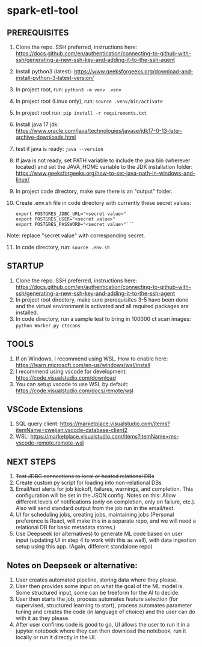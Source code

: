 # spark-etl-tool
## PREREQUISITES
1. Clone the repo. SSH preferred, instructions here: https://docs.github.com/en/authentication/connecting-to-github-with-ssh/generating-a-new-ssh-key-and-adding-it-to-the-ssh-agent
2. Install python3 (latest): https://www.geeksforgeeks.org/download-and-install-python-3-latest-version/
3. In project root, run: ```python3 -m venv .venv```
4. In project root (Linux only), run: ```source .venv/bin/activate```
5. In project root run: ```pip install -r requirements.txt```
6. Install java 17 jdk: https://www.oracle.com/java/technologies/javase/jdk17-0-13-later-archive-downloads.html
7. test if java is ready: ```java --version```
8. If java is not ready, set PATH variable to include the java bin (wherever located) and set the JAVA_HOME variable to the JDK installation folder: https://www.geeksforgeeks.org/how-to-set-java-path-in-windows-and-linux/
9. In project code directory, make sure there is an "output" folder.
10. Create .env.sh file in code directory with currently these secret values:

    ```export MARKETSTACK_API_KEY="<secret value>"
    export POSTGRES_JDBC_URL="<secret value>"
    export POSTGRES_USER="<secret value>"
    export POSTGRES_PASSWORD="<secret value>"```
Note: replace "secret value" with corresponding secret.

11. In code directory, run: ```source .env.sh```
   
## STARTUP
1. Clone the repo. SSH preferred, instructions here: https://docs.github.com/en/authentication/connecting-to-github-with-ssh/generating-a-new-ssh-key-and-adding-it-to-the-ssh-agent
2. In project root directory, make sure prerequisites 3-5 have been done and the virtual environment is activated and all required packages are installed.
3. In code directory, run a sample test to bring in 100000 ct scan images: ```python Worker.py ctscans```


## TOOLS
1. If on Windows, I recommend using WSL. How to enable here: https://learn.microsoft.com/en-us/windows/wsl/install
2. I recommend using vscode for development: https://code.visualstudio.com/download
3. You can setup vscode to use WSL by default: https://code.visualstudio.com/docs/remote/wsl

## VSCode Extensions
1. SQL query client: https://marketplace.visualstudio.com/items?itemName=cweijan.vscode-database-client2
2. WSL: https://marketplace.visualstudio.com/items?itemName=ms-vscode-remote.remote-wsl

## NEXT STEPS
1. ~~Test JDBC connections to local or hosted relational DBs~~
2. Create custom py script for loading into non-relational DBs
3. Email/text alerts for job kickoff, failures, warnings, and completion. This configuration will be set in the JSON config. Notes on this: Allow different levels of notifications (only on completion, only on failure, etc.). Also will send standard output from the job run in the email/text. 
4. UI for scheduling jobs, creating jobs, maintaining jobs (Personal preference is React, will make this in a separate repo, and we will need a relational DB for basic metadata stores.)
5. Use Deepseek (or alternatives) to generate ML code based on user input (updating UI in step 4 to work with this as well), with data ingestion setup using this app. (Again, different standalone repo)

## Notes on Deepseek or alternative:
1. User creates automated pipeline, storing data where they please.
2. User then provides some input on what the goal of the ML model is. Some structured input, some can be freeform for the AI to decide.
3. User then starts the job, process automates feature selection (for supervised, structured learning to start), process automates parameter tuning and creates the code (in language of choice) and the user can do with it as they please.
4. After user confirms code is good to go, UI allows the user to run it in a jupyter notebook where they can then download the notebook, run it locally or run it directly in the UI.
